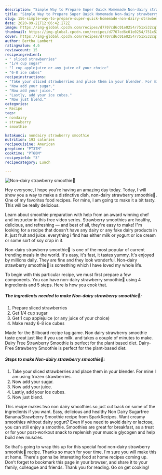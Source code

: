 ```yaml
---
description: "Simple Way to Prepare Super Quick Homemade Non-dairy strawberry smoothie🍓"
title: "Simple Way to Prepare Super Quick Homemade Non-dairy strawberry smoothie🍓"
slug: 156-simple-way-to-prepare-super-quick-homemade-non-dairy-strawberry-smoothie
date: 2020-09-21T12:06:42.272Z
image: https://img-global.cpcdn.com/recipes/d7707cd6c01e0254/751x532cq70/non-dairy-strawberry-smoothie🍓-recipe-main-photo.jpg
thumbnail: https://img-global.cpcdn.com/recipes/d7707cd6c01e0254/751x532cq70/non-dairy-strawberry-smoothie🍓-recipe-main-photo.jpg
cover: https://img-global.cpcdn.com/recipes/d7707cd6c01e0254/751x532cq70/non-dairy-strawberry-smoothie🍓-recipe-main-photo.jpg
author: Bertha Lambert
ratingvalue: 4.6
reviewcount: 15
recipeingredient:
- " sliced strawberries"
- "1/4 cup sugar"
- "1 cup applejuice or any juice of your choice"
- "6-8 ice cubes"
recipeinstructions:
- "Take your sliced strawberries and place them in your blender. For mine I am using frozen strawberries."
- "Now add your sugar."
- "Now add your juice."
- "Lastly, add your ice cubes."
- "Now just blend."
categories:
- Recipe
tags:
- nondairy
- strawberry
- smoothie

katakunci: nondairy strawberry smoothie 
nutrition: 193 calories
recipecuisine: American
preptime: "PT37M"
cooktime: "PT60M"
recipeyield: "3"
recipecategory: Lunch

---
```



![Non-dairy strawberry smoothie🍓](https://img-global.cpcdn.com/recipes/d7707cd6c01e0254/751x532cq70/non-dairy-strawberry-smoothie🍓-recipe-main-photo.jpg)

Hey everyone, I hope you're having an amazing day today. Today, I will show you a way to make a distinctive dish, non-dairy strawberry smoothie🍓. One of my favorites food recipes. For mine, I am going to make it a bit tasty. This will be really delicious.

Learn about smoothie preparation with help from an award winning chef and instructor in this free video series. Strawberry smoothies are healthy, delicious, and refreshing — and best of all, they&#39;re easy to make! I&#34;m looking for a recipe that doesn&#39;t have any dairy or any fake dairy products in it. just fruit and juice. everything i find has either milk or yogurt or ice cream or some sort of soy crap in it.

Non-dairy strawberry smoothie🍓 is one of the most popular of current trending meals in the world. It's easy, it's fast, it tastes yummy. It's enjoyed by millions daily. They are fine and they look wonderful. Non-dairy strawberry smoothie🍓 is something which I have loved my whole life.


To begin with this particular recipe, we must first prepare a few components. You can have non-dairy strawberry smoothie🍓 using 4 ingredients and 5 steps. Here is how you cook that.

##### The ingredients needed to make Non-dairy strawberry smoothie🍓:

1. Prepare  sliced strawberries
1. Get 1/4 cup sugar
1. Get 1 cup applejuice (or any juice of your choice)
1. Make ready 6-8 ice cubes


Made for the Billboard recipe tag game. Non dairy strawberry smoothie taste great just like if you use milk. and takes a couple of minutes to make. Dairy Free Strawberry Smoothie is perfect for the plant based diet. Dairy-Free Strawberry Smoothie is perfect for the plant-based diet. 

##### Steps to make Non-dairy strawberry smoothie🍓:

1. Take your sliced strawberries and place them in your blender. For mine I am using frozen strawberries.
1. Now add your sugar.
1. Now add your juice.
1. Lastly, add your ice cubes.
1. Now just blend.


This recipe makes two non dairy smoothies so just cut back on some of the ingredients if you want. Easy, delicious and healthy Non Dairy Sugarfree Banana/Strawberry Smoothie recipe from SparkRecipes. Want creamy smoothies without dairy yogurt? Even if you need to avoid dairy or lactose, you can still enjoy a smoothie. Smoothies are great for breakfast, as a treat or for your post-workout snack to replenish your muscle glycogen and help build new muscles. 

So that's going to wrap this up for this special food non-dairy strawberry smoothie🍓 recipe. Thanks so much for your time. I'm sure you will make this at home. There's gonna be interesting food at home recipes coming up. Don't forget to bookmark this page in your browser, and share it to your family, colleague and friends. Thank you for reading. Go on get cooking!
